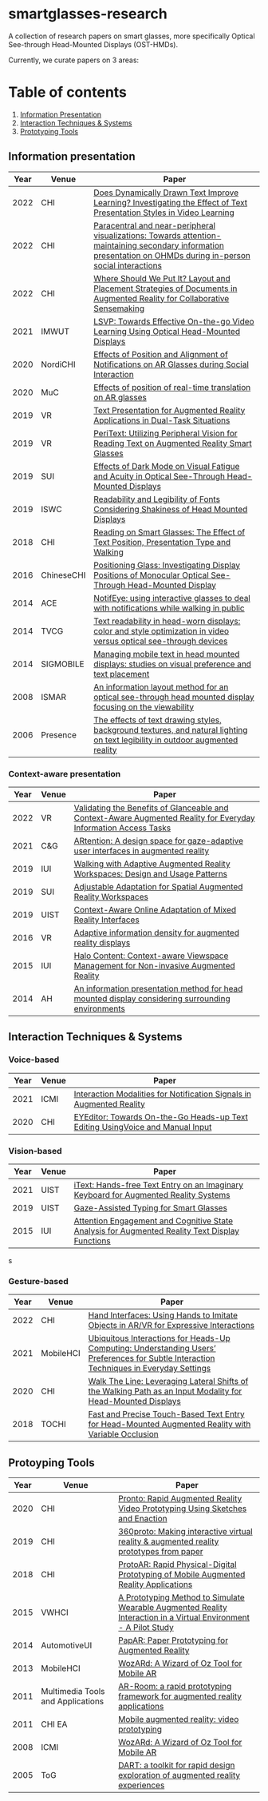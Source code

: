# smartglasses-research
A collection of research papers on smart glasses, more specifically Optical See-through Head-Mounted Displays (OST-HMDs). 

Currently, we curate papers on 3 areas:

# Table of contents
1. [Information Presentation](#design)
2. [Interaction Techniques & Systems](#interaction)
3. [Prototyping Tools](#prototype)

## Information presentation <a name="design"></a>

| Year | Venue | Paper                                                                                                                                                            |
|------|-------|------------------------------------------------------------------------------------------------------------------------------------------------------------------|
| 2022 | CHI   | [Does Dynamically Drawn Text Improve Learning? Investigating the Effect of Text Presentation Styles in Video Learning](https://doi.org/10.1145/3491102.3517499)  |
| 2022 | CHI   | [Paracentral and near-peripheral visualizations: Towards attention-maintaining secondary information presentation on OHMDs during in-person social interactions](https://doi.org/10.1145/3491102.3502127)  |
| 2022 | CHI   | [Where Should We Put It? Layout and Placement Strategies of Documents in Augmented Reality for Collaborative Sensemaking](https://doi.org/10.1145/3491102.3501946)  |
| 2021 | IMWUT | [LSVP: Towards Effective On-the-go Video Learning Using Optical Head-Mounted Displays](https://doi.org/10.1145/3448118)                                          |
| 2020 | NordiCHI   | [Effects of Position and Alignment of Notifications on AR Glasses during Social Interaction](https://doi.org/10.1145/3419249.3420095)                       |
| 2020 | MuC   		| [Effects of position of real-time translation on AR glasses](https://doi.org/10.1145/3404983.3405523)                       |
| 2019 | VR   		| [Text Presentation for Augmented Reality Applications in Dual-Task Situations](https://doi.org/10.1109/VR.2019.8797992)                             |
| 2019 | VR   		| [PeriText: Utilizing Peripheral Vision for Reading Text on Augmented Reality Smart Glasses](https://doi.org/10.1109/VR.2019.8798065)                             |
| 2019 | SUI   		| [Effects of Dark Mode on Visual Fatigue and Acuity in Optical See-Through Head-Mounted Displays](https://doi.org/10.1145/3357251.3357584)                             |
| 2019 | ISWC   	| [Readability and Legibility of Fonts Considering Shakiness of Head Mounted Displays](https://doi.org/10.1145/3341163.3347748)                             |
| 2018 | CHI   		| [Reading on Smart Glasses: The Effect of Text Position, Presentation Type and Walking](https://doi.org/10.1145/3173574.3173619)                             |
| 2016 | ChineseCHI | [Positioning Glass: Investigating Display Positions of Monocular Optical See-Through Head-Mounted Display](https://doi.org/10.1145/2948708.2948713)          |
| 2014 | ACE 		| [NotifEye: using interactive glasses to deal with notifications while walking in public](https://doi.org/10.1145/2663806.2663824)    |
| 2014 | TVCG 		| [Text readability in head-worn displays: color and style optimization in video versus optical see-through devices](https://doi.org/10.1109/TVCG.2013.86)    |
| 2014 | SIGMOBILE 	| [Managing mobile text in head mounted displays: studies on visual preference and text placement](https://doi.org/10.1145/2636242.2636246)    |
| 2008 | ISMAR 		| [An information layout method for an optical see-through head mounted display focusing on the viewability](https://doi.org/10.1109/ISMAR.2008.4637340)    |
| 2006 | Presence   | [The effects of text drawing styles, background textures, and natural lighting on text legibility in outdoor augmented reality](https://doi.org/10.1162/pres.2006.15.1.16)|

### Context-aware presentation

| Year | Venue | Paper                                                                                                                                                            |
|------|-------|------------------------------------------------------------------------------------------------------------------------------------------------------------------|
| 2022 | VR  | [Validating the Benefits of Glanceable and Context-Aware Augmented Reality for Everyday Information Access Tasks](https://doi.org/10.1109/VR51125.2022.00063)    |
| 2021 | C&G  | [ARtention: A design space for gaze-adaptive user interfaces in augmented reality](https://doi.org/10.1016/j.cag.2021.01.001)    |
| 2019 | IUI  | [Walking with Adaptive Augmented Reality Workspaces: Design and Usage Patterns](https://doi.org/10.1145/3301275.3302278)    |
| 2019 | SUI  | [Adjustable Adaptation for Spatial Augmented Reality Workspaces](https://doi.org/10.1145/3357251.3358755)    |
| 2019 | UIST  | [Context-Aware Online Adaptation of Mixed Reality Interfaces](https://doi.org/10.1145/3332165.3347945)    |
| 2016 | VR    | [Adaptive information density for augmented reality displays](https://doi.org/10.1109/VR.2016.7504691)    |
| 2015 | IUI    | [Halo Content: Context-aware Viewspace Management for Non-invasive Augmented Reality](https://doi.org/10.1145/2678025.2701375)    |
| 2014 | AH    | [An information presentation method for head mounted display considering surrounding environments](https://doi.org/10.1145/2582051.2582098)    |

## Interaction Techniques & Systems <a name="interaction"></a>

### Voice-based 

| Year | Venue | Paper                                                                                                                                                            |
|------|-------|------------------------------------------------------------------------------------------------------------------------------------------------------------------|
| 2021 | ICMI  | [Interaction Modalities for Notification Signals in Augmented Reality](https://doi.org/10.1145/3462244.3479898)                                              	  |
| 2020 | CHI   | [EYEditor: Towards On-the-Go Heads-up Text Editing UsingVoice and Manual Input](https://doi.org/10.1145/3313831.3376173)                                         |

### Vision-based
| Year | Venue | Paper                                                                                                                                                            |
|------|-------|------------------------------------------------------------------------------------------------------------------------------------------------------------------|
| 2021 | UIST  | [iText: Hands-free Text Entry on an Imaginary Keyboard for Augmented Reality Systems](https://doi.org/10.1145/3472749.3474788)  		  |
| 2019 | UIST  | [Gaze-Assisted Typing for Smart Glasses](https://doi.org/10.1145/3332165.3347883)  		  |
| 2015 | IUI   | [Attention Engagement and Cognitive State Analysis for Augmented Reality Text Display Functions](https://doi.org/10.1145/2678025.2701384)  		  |
s

### Gesture-based
| Year | Venue | Paper                                                                                                                                                            |
|------|-------|------------------------------------------------------------------------------------------------------------------------------------------------------------------|
| 2022 | CHI   | [Hand Interfaces: Using Hands to Imitate Objects in AR/VR for Expressive Interactions](https://doi.org/10.1145/3491102.3501898)  		  |
| 2021 | MobileHCI  | [Ubiquitous Interactions for Heads-Up Computing: Understanding Users’ Preferences for Subtle Interaction Techniques in Everyday Settings](https://doi.org/10.1145/3447526.3472035)                                          																																	      |
| 2020 | CHI   | [Walk The Line: Leveraging Lateral Shifts of the Walking Path as an Input Modality for Head-Mounted Displays](https://doi.org/10.1145/3313831.3376852)  		  |
| 2018 | TOCHI   | [Fast and Precise Touch-Based Text Entry for Head-Mounted Augmented Reality with Variable Occlusion](https://doi.org/10.1145/3232163)  		  |

## Protoyping Tools <a name="prototype"></a>
| Year | Venue | Paper                                                                                                                                                            |
|------|-------|------------------------------------------------------------------------------------------------------------------------------------------------------------------|
| 2020 | CHI   | [Pronto: Rapid Augmented Reality Video Prototyping Using Sketches and Enaction](https://doi.org/10.1145/3313831.3376160)  		  |
| 2019 | CHI   | [360proto: Making interactive virtual reality & augmented reality prototypes from paper](https://doi.org/10.1145/3290605.3300826)  		  |
| 2018 | CHI   | [ProtoAR: Rapid Physical-Digital Prototyping of Mobile Augmented Reality Applications](https://doi.org/10.1145/3173574.3173927)  		  |
| 2015| VWHCI   | [A Prototyping Method to Simulate Wearable Augmented Reality Interaction in a Virtual Environment - A Pilot Study](https://doi.org/10.11159/vwhci.2015.003)  		  |
| 2014 | AutomotiveUI   | [PapAR: Paper Prototyping for Augmented Reality](https://doi.org/10.1145/2667239.2667271)  		  |
| 2013 | MobileHCI   | [WozARd: A Wizard of Oz Tool for Mobile AR](https://doi.org/10.1145/2667239.2667271)  		  |
| 2011 | Multimedia Tools and Applications   | [AR-Room: a rapid prototyping framework for augmented reality applications](https://doi.org/10.1007/s11042-010-0592-1)  		  |
| 2011 | CHI EA   | [Mobile augmented reality: video prototyping](https://doi.org/10.1145/1979742.1979927)  		  |
| 2008 | ICMI   | [WozARd: A Wizard of Oz Tool for Mobile AR](https://doi.org/10.1145/1452392.1452444)  		  |
| 2005 | ToG   | [DART: a toolkit for rapid design exploration of augmented reality experiences](https://doi.org/10.1145/1073204.1073288)  		  |
